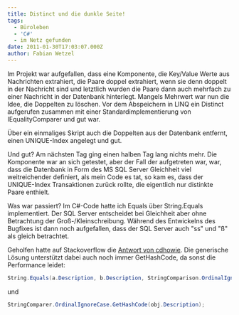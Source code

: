 ```yaml
---
title: Distinct und die dunkle Seite!
tags:
  - Büroleben
  - 'C#'
  - im Netz gefunden
date: 2011-01-30T17:03:07.000Z
author: Fabian Wetzel
---
```


Im Projekt war aufgefallen, dass eine Komponente, die Key/Value Werte aus Nachrichten extrahiert, die Paare doppel extrahiert, wenn sie denn doppelt in der Nachricht sind und letztlich wurden die Paare dann auch mehrfach zu einer Nachricht in der Datenbank hinterlegt. Mangels Mehrwert war nun die Idee, die Doppelten zu löschen. Vor dem Abspeichern in LINQ ein Distinct aufgerufen zusammen mit einer Standardimplementierung von IEqualityComparer und gut war.

Über ein einmaliges Skript auch die Doppelten aus der Datenbank entfernt, einen UNIQUE-Index angelegt und gut.

Und gut? Am nächsten Tag ging einen halben Tag lang nichts mehr. Die Komponente war an sich getestet, aber der Fall der aufgetreten war, war, dass die Datenbank in Form des MS SQL Server Gleichheit viel weitreichender definiert, als mein Code es tat, so kam es, dass der UNIQUE-Index  Transaktionen zurück rollte, die eigentlich nur distinkte Paare enthielt.

Was war passiert? Im C#-Code hatte ich Equals über String.Equals implementiert. Der SQL Server entscheidet bei Gleichheit aber ohne Betrachtung der Groß-/Kleinschreibung. Während des Entwickelns des Bugfixes ist dann noch aufgefallen, dass der SQL Server auch "ss" und "ß" als gleich betrachtet.

Geholfen hatte auf Stackoverflow die [Antwort von cdhowie](http://stackoverflow.com/questions/4190143/how-to-maintain-unique-list-before-saving-to-database-c/4190183#4190183). Die generische Lösung unterstützt dabei auch noch immer GetHashCode, da sonst die Performance leidet:

```cs
String.Equals(a.Description, b.Description, StringComparison.OrdinalIgnoreCase);
```
und

```cs
StringComparer.OrdinalIgnoreCase.GetHashCode(obj.Description);
```


